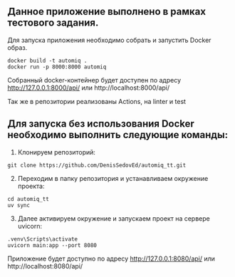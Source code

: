 ## Данное приложение выполнено в рамках тестового задания.

Для запуска приложения необходимо собрать и запустить Docker образ.
```shell
docker build -t automiq . 
docker run -p 8000:8000 automiq
```

Собранный docker-контейнер будет доступен по адресу http://127.0.0.1:8000/api/ или http://localhost:8000/api/

Так же в репозитории реализованы Actions, на linter и test

## Для запуска без использования Docker необходимо выполнить следующие команды:

1. Клонируем репозиторий:

```shell
git clone https://github.com/DenisSedovEd/automiq_tt.git 
```

2. Переходим в папку репозитория и устанавливаем окружение проекта:

```shell
cd automiq_tt
uv sync
```

3. Далее активируем окружение и запускаем проект на сервере uvicorn:

```shell
.venv\Scripts\activate
uvicorn main:app --port 8080
```

Приложение будет доступно по адресу http://127.0.0.1:8080/api/ или http://localhost:8080/api/
